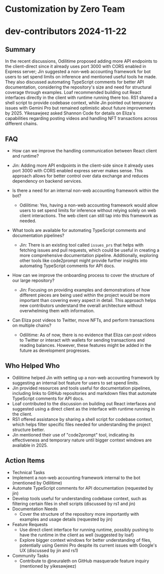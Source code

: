 # Customization by Zero Team

# dev-contributors 2024-11-22

## Summary
 In the recent discussions, Odilitime proposed adding more API endpoints to the client-direct since it already uses port 3000 with CORS enabled in Express server; Jin suggested a non-web accounting framework for bot users to set spend limits on inference and mentioned useful tools he made. They also discussed automating TypeScript comments for better API documentation, considering the repository's size and need for structural coverage through examples. Loaf recommended building out React interfaces directly in the client with runtime running there too. RS1 shared a shell script to provide codebase context, while Jin pointed out temporary issues with Gemini Pro but remained optimistic about future improvements by 2025. Yikesawjeez asked Shannon Code for details on Eliza's capabilities regarding posting videos and handling NFT transactions across different chains.

## FAQ
 - How can we improve the handling communication between React client and runtime?
  - Jin: Adding more API endpoints in the client-side since it already uses port 3000 with CORS enabled express server makes sense. This approach allows for better control over data exchange and reduces dependency on backend services.

- Is there a need for an internal non-web accounting framework within the bot?
  - Odilitime: Yes, having a non-web accounting framework would allow users to set spend limits for inference without relying solely on web client interactions. The web client can still tap into this framework as needed.

- What tools are available for automating TypeScript comments and documentation pipelines?
  - Jin: There is an existing tool called `issues_prs` that helps with fetching issues and pull requests, which could be useful in creating a more comprehensive documentation pipeline. Additionally, exploring other tools like code2prompt might provide further insights into automating TypeScript comments for API docs.

- How can we improve the onboarding process to cover the structure of our large repository?
  - Jin: Focusing on providing examples and demonstrations of how different pieces are being used within the project would be more important than covering every aspect in detail. This approach helps new contributors understand the overall architecture without overwhelming them with information.

- Can Eliza post videos to Twitter, move NFTs, and perform transactions on multiple chains?
  - Odilitime: As of now, there is no evidence that Eliza can post videos to Twitter or interact with wallets for sending transactions and reading balances. However, these features might be added in the future as development progresses.

## Who Helped Who
 - Odilitime helped Jin with setting up a non-web accounting framework by suggesting an internal bot feature for users to set spend limits.
- Jin provided resources and tools useful for documentation pipelines, including links to GitHub repositories and markdown files that automate TypeScript comments for API docs.
- Loaf contributed to the discussion on building out React interfaces and suggested using a direct client as the interface with runtime running in the client.
- RS1 offered assistance by sharing a shell script for codebase context, which helps filter specific files needed for understanding the project structure better.
- Jin mentioned their use of "code2prompt" tool, indicating its effectiveness and temporary nature until bigger context windows are available in 2025.

## Action Items
 - Technical Tasks
  - Implement a non-web accounting framework internal to the bot (mentioned by Odilitime)
  - Automate TypeScript comments for API documentation (requested by jin)
  - Develop tools useful for understanding codebase context, such as filtering certain files in shell scripts (discussed by rs1 and jin)
- Documentation Needs
  - Cover the structure of the repository more importantly with examples and usage details (requested by jin)
- Feature Requests
  - Use direct client interface for running runtime, possibly pushing to have the runtime in the client as well (suggested by loaf)
  - Explore bigger context windows for better understanding of files, potentially using Gemini Pro despite its current issues with Google's UX (discussed by jin and rs1)
- Community Tasks
  - Contribute to @neuraleth on GitHub masquerade feature inquiry (mentioned by yikesawjeez)

